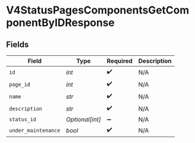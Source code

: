 # V4StatusPagesComponentsGetComponentByIDResponse


## Fields

| Field               | Type                | Required            | Description         |
| ------------------- | ------------------- | ------------------- | ------------------- |
| `id`                | *int*               | :heavy_check_mark:  | N/A                 |
| `page_id`           | *int*               | :heavy_check_mark:  | N/A                 |
| `name`              | *str*               | :heavy_check_mark:  | N/A                 |
| `description`       | *str*               | :heavy_check_mark:  | N/A                 |
| `status_id`         | *Optional[int]*     | :heavy_minus_sign:  | N/A                 |
| `under_maintenance` | *bool*              | :heavy_check_mark:  | N/A                 |
